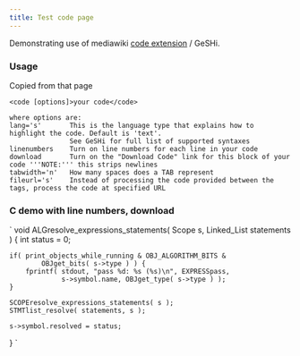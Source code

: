 ```yaml
---
title: Test code page
---
```


Demonstrating use of mediawiki [code
extension](http://www.mediawiki.org/wiki/Extension:Code) / GeSHi.

### Usage

Copied from that page

    <code [options]>your code</code>

    where options are:
    lang='s'       This is the language type that explains how to highlight the code. Default is 'text'.
                   See GeSHi for full list of supported syntaxes
    linenumbers    Turn on line numbers for each line in your code
    download       Turn on the "Download Code" link for this block of your code '''NOTE:''' this strips newlines
    tabwidth='n'   How many spaces does a TAB represent
    fileurl='s'    Instead of processing the code provided between the tags, process the code at specified URL

### C demo with line numbers, download

`
void ALGresolve_expressions_statements( Scope s, Linked_List statements ) {
    int status = 0;

    if( print_objects_while_running & OBJ_ALGORITHM_BITS &
            OBJget_bits( s->type ) ) {
        fprintf( stdout, "pass %d: %s (%s)\n", EXPRESSpass,
                 s->symbol.name, OBJget_type( s->type ) );
    }

    SCOPEresolve_expressions_statements( s );
    STMTlist_resolve( statements, s );

    s->symbol.resolved = status;
}
`
